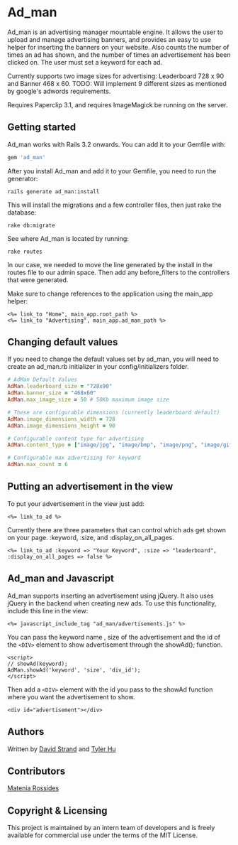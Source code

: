 Ad_man
======

Ad_man is an advertising manager mountable engine.  It allows the user to upload and manage advertising banners, and provides an easy to use helper for inserting the banners on your website.  Also counts the number of times an ad has shown, and the number of times an advertisement has been clicked on.  The user must set a keyword for each ad.

Currently supports two image sizes for advertising: Leaderboard 728 x 90 and Banner 468 x 60. 
TODO: Will implement 9 different sizes as mentioned by google's adwords requirements.

Requires Paperclip 3.1, and requires ImageMagick be running on the server.

## Getting started

Ad_man works with Rails 3.2 onwards. You can add it to your Gemfile with:

```ruby
gem 'ad_man'
```

After you install Ad_man and add it to your Gemfile, you need to run the generator:

```console
rails generate ad_man:install
```

This will install the migrations and a few controller files, then just rake the database:
```console
rake db:migrate
```

See where Ad_man is located by running: 
```console
rake routes
```

In our case, we needed to move the line generated by the install in the routes file to our admin space.  Then add any before_filters to the controllers that were generated.

Make sure to change references to the application using the main_app helper:
```erb
<%= link_to "Home", main_app.root_path %>
<%= link_to "Advertising", main_app.ad_man_path %>
```

## Changing default values

If you need to change the default values set by ad_man, you will need to create an ad_man.rb initializer in your config/initializers folder.  

```ruby
# AdMan Default Values
AdMan.leaderboard_size = "728x90"
AdMan.banner_size = "468x60"
AdMan.max_image_size = 50 # 50Kb maximum image size

# These are configurable dimensions (currently leaderboard default)
AdMan.image_dimensions_width = 728
AdMan.image_dimensions_height = 90

# Configurable content type for advertising
AdMan.content_type = ["image/jpg", "image/bmp", "image/png", "image/gif", "image/jpeg"]

# Configurable max advertising for keyword
AdMan.max_count = 6
```

## Putting an advertisement in the view

To put your advertisement in the view just add:
```erb
<%= link_to_ad %>
```
Currently there are three parameters that can control which ads get shown on your page.  :keyword, :size, and :display_on_all_pages.  
```erb
<%= link_to_ad :keyword => "Your Keyword", :size => "leaderboard", :display_on_all_pages => false %>
```

## Ad_man and Javascript
Ad_man supports inserting an advertisement using jQuery.  It also uses jQuery in the backend when creating new ads.  To use this functionality, include this line in the view:
```erb
<%= javascript_include_tag "ad_man/advertisements.js" %>
```

You can pass the keyword name , size of the advertisement and the id of the `<DIV>` element to show advertisement through the showAd(); function.  
```erb
<script>
// showAd(keyword);
AdMan.showAd('keyword', 'size', 'div_id');
</script>
```
Then add a `<DIV>` element with the id you pass to the showAd function where you want the advertisement to show.  
```erb
<div id="advertisement"></div>
```

## Authors
Written by [David Strand](http://www.github.com/wspyder) and [Tyler Hu](http://www.github.com/tylerhu)

## Contributors
[Matenia Rossides](http://www.github.com/matenia)

## Copyright & Licensing
This project is maintained by an intern team of developers and is freely available for commercial use under the terms of the MIT License. 
